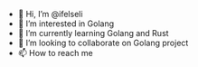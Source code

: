 - 👋 Hi, I’m @ifelseli
- 👀 I’m interested in Golang
- 🌱 I’m currently learning Golang and Rust
- 💞️ I’m looking to collaborate on Golang project
- 📫 How to reach me

<!---
ifelseli/ifelseli is a ✨ special ✨ repository because its `README.md` (this file) appears on your GitHub profile.
You can click the Preview link to take a look at your changes.
--->
